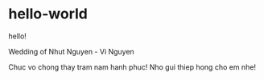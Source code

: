 # hello-world
hello!

Wedding of
Nhut Nguyen - Vi Nguyen

Chuc vo chong thay tram nam hanh phuc!
Nho gui thiep hong cho em nhe!
